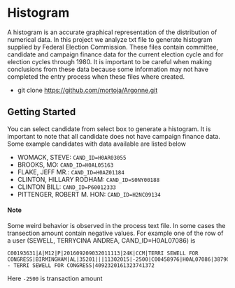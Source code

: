 # Histogram

A histogram is an accurate graphical representation of the distribution of numerical data. In this project we analyze txt file to generate histogram supplied by Federal Election Commission. These files contain committee, candidate and campaign finance data for the current election cycle and for election cycles through 1980. It is important to be careful when making conclusions from these data because some information may not have completed the entry process when these files where created.

- git clone https://github.com/mortoja/Argonne.git


## Getting Started

You can select candidate from select box to generate a histogram. It is important to note that all candidate does not have campaign finance data. Some example candidates with data available are listed below

* WOMACK, STEVE: ```CAND_ID=H0AR03055```
* BROOKS, MO: ```CAND_ID=H0AL05163```
* FLAKE, JEFF MR.: ```CAND_ID=H0AZ01184```
* CLINTON, HILLARY RODHAM: ```CAND_ID=S0NY00188``` 
* CLINTON BILL: ```CAND_ID=P60012333```
* PITTENGER, ROBERT M. HON: ```CAND_ID=H2NC09134```

#### Note

Some weird behavior is observed in the process text file. In some cases the transection amount contain negative values. For example one of the row of a user (SEWELL, TERRYCINA ANDREA, CAND_ID=H0AL07086) is

```
C00193631|A|M12|P|201609209032011113|24K|CCM|TERRI SEWELL FOR CONGRESS|BIRMINGHAM|AL|35201|||11302015|-2500|C00458976|H0AL07086|38790382|1100750||VOID - TERRI SEWELL FOR CONGRESS|4092320161323741372
```

Here ```-2500``` is transaction amount

